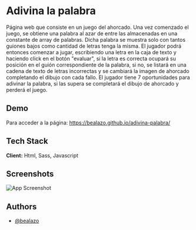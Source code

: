 
# Adivina la palabra

Página web que consiste en un juego del ahorcado. Una vez comenzado el juego, se obtiene una palabra al azar de entre las almacenadas en una constante de array de palabras. Dicha palabra se muestra solo con tantos guiones bajos como cantidad de letras tenga la misma. El jugador podrá entonces comenzar a jugar, escribiendo una letra en la caja de texto y haciendo click en el botón "evaluar", si la letra es correcta ocupará su posición en el guión correspondiente de la palabra, si no, se listará en una cadena de texto de letras incorrectas y se cambiará la imagen de ahorcado completando el dibujo con cada fallo. El jugador tiene 7 oportunidades para adivinar la palabra, si las supera se completará el dibujo de ahorcado y perderá el juego.
## Demo

Para acceder a la página: https://bealazo.github.io/adivina-palabra/

## Tech Stack

**Client:** Html, Sass, Javascript

## Screenshots

![App Screenshot](https://bealazo.github.io/portfolio/images/pic-16.png)

## Authors

- [@bealazo](https://github.com/bealazo)


